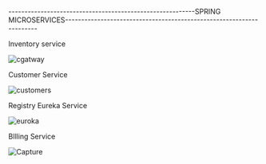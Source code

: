 ----------------------------------------------------------SPRING MICROSERVICES---------------------------------------------------------------------



Inventory service

![cgatway](https://user-images.githubusercontent.com/75700746/206027132-e4e2e5ff-bc62-49e3-84f4-ab2fd61f6c67.PNG)

Customer Service

![customers](https://user-images.githubusercontent.com/75700746/206027241-9b478c57-a19b-4b73-9a85-47df788a842f.PNG)

Registry Eureka Service

![euroka](https://user-images.githubusercontent.com/75700746/206027306-09e74594-9d24-46f9-94b9-e3fecf5056d8.PNG)

BIlling Service 

![Capture](https://user-images.githubusercontent.com/75700746/206027472-d1be3542-6699-4b02-8548-02478fe1fc1b.PNG)
